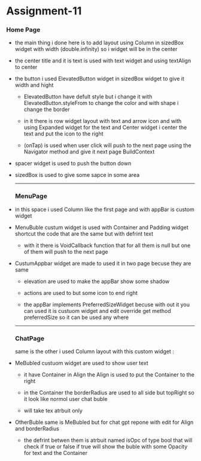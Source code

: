 # Assignment-11






### Home Page

- the main thing i done here is to add layout using Column in sizedBox widget with width (double.infinity) so i widget will be in the center

- the center title and it is text is used with text widget and using textAlign to center 


- the button i used ElevatedButton widget in  sizedBox widget  to give it width and hight
  
  - ElevatedButton have defult style but i change it with ElevatedButton.styleFrom to change the color and with shape i change the border
  - in it there is row widget layout with text and arrow icon and with using Expanded widget for the text and Center widget i center the text and put the icon to the right

  - (onTap) is used when user click will push to the next page using the Navigator method and give it next page BuildContext 

- spacer widget is used to push the button down 

- sizedBox is used to give some sapce in some area 


  ---

  ###  MenuPage

 - in this space i used Column like the first page and with appBar is custom widget 

 - MenuBuble custum widget is used with Container and Padding widget shortcut the code that are the same but with defrint text 
   

   - with it there is VoidCallback function that for all them is null but one of them will push to the next page

- CustumAppbar widget are made to used it in two page becuse they are same 
  

  - elevation are used to make the appBar show some shadow 

  - actions are used to but some icon to end right 

  - the appBar implements PreferredSizeWidget becuse with out it you can used it is custuom widget and edit override get method preferredSize so it can be used any where



  ---

  ### ChatPage


  same is the other i used Column layout with this custom widget :


-  MeBubled custuom widget are used to show user text

   - it have Container in Align the  Align is used to put the Container to the right

   - in the Container the borderRadius are used to all side but topRight so it look like normol user chat buble 

   - will take tex atrbuit only 




- OtherBuble same is MeBubled but for chat gpt repone with edit for Align and borderRadius

  - the defrint betwen them is atrbuit named isOpc of type bool that will check if true or false if true will show the buble with some Opacity for text and the Container







